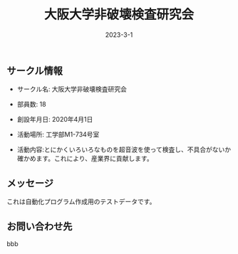 ﻿---
title: '大阪大学非破壊検査研究会'
excerpt: ''
date: '2023-3-1'
iconImage: '/assets/007/icon.png'

ogImage:
  url: '/assets/007/icon.png'
tags:
  - 'サークル'
  
---

## サークル情報
- サークル名: 大阪大学非破壊検査研究会
- 部員数: 18
- 創設年月日: 2020年4月1日
- 活動場所: 工学部M1-734号室

- 活動内容:とにかくいろいろなものを超音波を使って検査し、不具合がないか確かめます。これにより、産業界に貢献します。

## メッセージ
これは自動化プログラム作成用のテストデータです。

## お問い合わせ先
bbb

